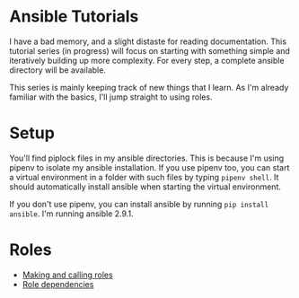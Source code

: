 # Ansible Tutorials
I have a bad memory, and a slight distaste for reading documentation. This tutorial series (in progress) will focus on starting with
something simple and iteratively building up more complexity. For every step, a complete ansible directory will be available.

This series is mainly keeping track of new things that I learn. As I'm already familiar with the basics, 
I'll jump straight to using roles.

# Setup
You'll find piplock files in my ansible directories. This is because I'm using pipenv to isolate my ansible installation. 
If you use pipenv too, you can start a virtual environment in a folder with such files by typing `pipenv shell`. It should
automatically install ansible when starting the virtual environment.

If you don't use pipenv, you can install ansible by running `pip install ansible`. I'm running ansible 2.9.1.


# Roles
- [Making and calling roles]()
- [Role dependencies]()




